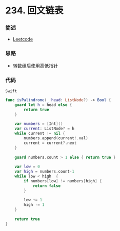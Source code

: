 # 234. 回文链表

### 简述

- [Leetcode](https://leetcode-cn.com/problems/palindrome-linked-list/)

### 思路

- 转数组后使用高低指针

### 代码

`Swift`

```swift
func isPalindrome(_ head: ListNode?) -> Bool {
    guard let h = head else {
        return true
    }
    
    var numbers = [Int]()
    var current: ListNode? = h
    while current != nil {
        numbers.append(current!.val)
        current = current?.next
    }
    
    guard numbers.count > 1 else { return true }
    
    var low = 0
    var high = numbers.count-1
    while low < high  {
        if numbers[low] != numbers[high] {
            return false
        }
        
        low += 1
        high -= 1
    }
    
    return true
}


```